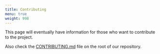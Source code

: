 ```yaml
---
title: Contributing
menu: true
weight: 998
---
```


This page will eventually have information for those who want to contribute
to the project.

Also check the [CONTRIBUTING.md](https://github.com/goreleaser/goreleaser/blob/master/CONTRIBUTING.md)
file on the root of our repository.
